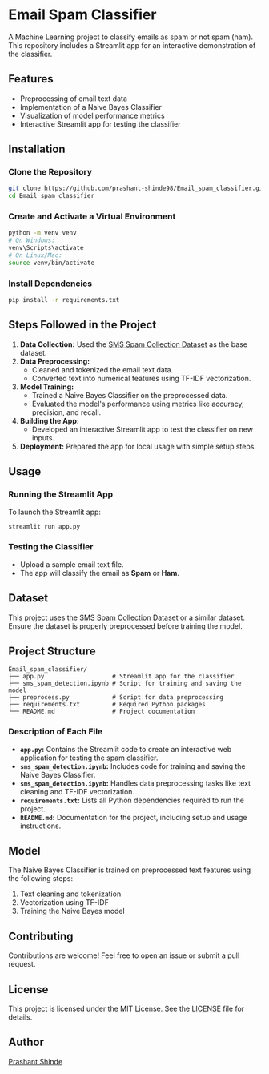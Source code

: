 # Email Spam Classifier

A Machine Learning project to classify emails as spam or not spam (ham). This repository includes a Streamlit app for an interactive demonstration of the classifier.

## Features
- Preprocessing of email text data
- Implementation of a Naive Bayes Classifier
- Visualization of model performance metrics
- Interactive Streamlit app for testing the classifier

## Installation

### Clone the Repository
```bash
git clone https://github.com/prashant-shinde98/Email_spam_classifier.git
cd Email_spam_classifier
```

### Create and Activate a Virtual Environment
```bash
python -m venv venv
# On Windows:
venv\Scripts\activate
# On Linux/Mac:
source venv/bin/activate
```

### Install Dependencies
```bash
pip install -r requirements.txt
```

## Steps Followed in the Project
1. **Data Collection:** Used the [SMS Spam Collection Dataset](https://archive.ics.uci.edu/ml/datasets/SMS+Spam+Collection) as the base dataset.
2. **Data Preprocessing:**
   - Cleaned and tokenized the email text data.
   - Converted text into numerical features using TF-IDF vectorization.
3. **Model Training:**
   - Trained a Naive Bayes Classifier on the preprocessed data.
   - Evaluated the model's performance using metrics like accuracy, precision, and recall.
4. **Building the App:**
   - Developed an interactive Streamlit app to test the classifier on new inputs.
5. **Deployment:** Prepared the app for local usage with simple setup steps.

## Usage

### Running the Streamlit App
To launch the Streamlit app:
```bash
streamlit run app.py
```

### Testing the Classifier
- Upload a sample email text file.
- The app will classify the email as **Spam** or **Ham**.

## Dataset
This project uses the [SMS Spam Collection Dataset](https://archive.ics.uci.edu/ml/datasets/SMS+Spam+Collection) or a similar dataset. Ensure the dataset is properly preprocessed before training the model.

## Project Structure
```
Email_spam_classifier/
├── app.py                   # Streamlit app for the classifier
├── sms_spam_detection.ipynb # Script for training and saving the model
├── preprocess.py            # Script for data preprocessing
├── requirements.txt         # Required Python packages
└── README.md                # Project documentation
```

### Description of Each File
- **`app.py`:** Contains the Streamlit code to create an interactive web application for testing the spam classifier.
- **`sms_spam_detection.ipynb`:** Includes code for training and saving the Naive Bayes Classifier.
- **`sms_spam_detection.ipynb`:** Handles data preprocessing tasks like text cleaning and TF-IDF vectorization.
- **`requirements.txt`:** Lists all Python dependencies required to run the project.
- **`README.md`:** Documentation for the project, including setup and usage instructions.

## Model
The Naive Bayes Classifier is trained on preprocessed text features using the following steps:
1. Text cleaning and tokenization
2. Vectorization using TF-IDF
3. Training the Naive Bayes model

## Contributing
Contributions are welcome! Feel free to open an issue or submit a pull request.

## License
This project is licensed under the MIT License. See the [LICENSE](LICENSE) file for details.

## Author
[Prashant Shinde](https://github.com/prashant-shinde98)
